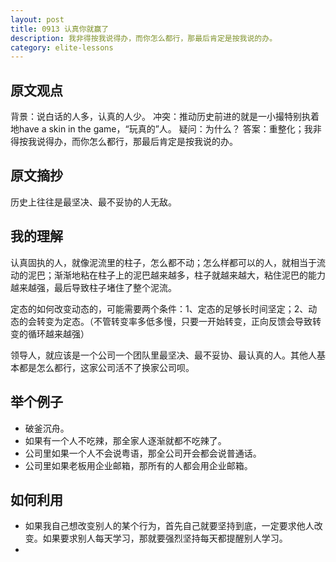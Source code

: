 ```yaml
---
layout: post
title: 0913 认真你就赢了
description: 我非得按我说得办，而你怎么都行，那最后肯定是按我说的办。
category: elite-lessons
---
```


## 原文观点
背景：说白话的人多，认真的人少。
冲突：推动历史前进的就是一小撮特别执着地have a skin in the game，“玩真的”人。
疑问：为什么？
答案：重整化；我非得按我说得办，而你怎么都行，那最后肯定是按我说的办。

## 原文摘抄
历史上往往是最坚决、最不妥协的人无敌。

## 我的理解
认真固执的人，就像泥流里的柱子，怎么都不动；怎么样都可以的人，就相当于流动的泥巴；渐渐地粘在柱子上的泥巴越来越多，柱子就越来越大，粘住泥巴的能力越来越强，最后导致柱子堵住了整个泥流。

定态的如何改变动态的，可能需要两个条件：1、定态的足够长时间坚定；2、动态的会转变为定态。（不管转变率多低多慢，只要一开始转变，正向反馈会导致转变的循环越来越强）

领导人，就应该是一个公司一个团队里最坚决、最不妥协、最认真的人。其他人基本都是怎么都行，这家公司活不了换家公司呗。

## 举个例子
- 破釜沉舟。
- 如果有一个人不吃辣，那全家人逐渐就都不吃辣了。
- 公司里如果一个人不会说粤语，那全公司开会都会说普通话。
- 公司里如果老板用企业邮箱，那所有的人都会用企业邮箱。

## 如何利用
- 如果我自己想改变别人的某个行为，首先自己就要坚持到底，一定要求他人改变。如果要求别人每天学习，那就要强烈坚持每天都提醒别人学习。
- 
